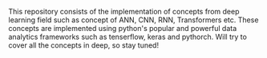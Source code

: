 This repository consists of the implementation of concepts from deep learning field such as concept of ANN, CNN, RNN, Transformers etc. These concepts are implemented using python's popular and powerful data analytics frameworks such as tenserflow, keras and pythorch. Will try to cover all the concepts in deep, so stay tuned!
